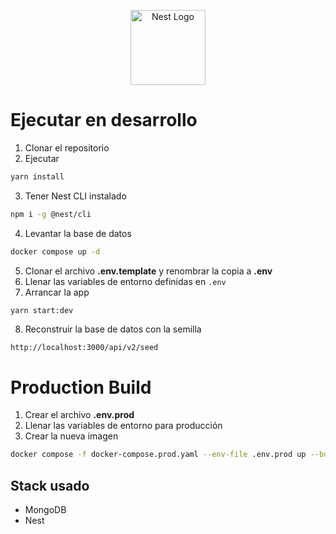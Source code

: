 <p align="center">
  <a href="http://nestjs.com/" target="blank"><img src="https://nestjs.com/img/logo-small.svg" width="120" alt="Nest Logo" /></a>
</p>

# Ejecutar en desarrollo

1. Clonar el repositorio
2. Ejecutar
```bash
yarn install
```
3. Tener Nest CLI instalado
```bash
npm i -g @nest/cli
```
4. Levantar la base de datos
```bash
docker compose up -d
```
5. Clonar el archivo __.env.template__ y renombrar la copia a __.env__
6. Llenar las variables de entorno definidas en ```.env```
7. Arrancar la app
```bash
yarn start:dev
```
8. Reconstruir la base de datos con la semilla
```
http://localhost:3000/api/v2/seed
```

# Production Build
1. Crear el archivo __.env.prod__
2. Llenar las variables de entorno para producción
3. Crear la nueva imagen
```bash
docker compose -f docker-compose.prod.yaml --env-file .env.prod up --build
```

## Stack usado
* MongoDB
* Nest